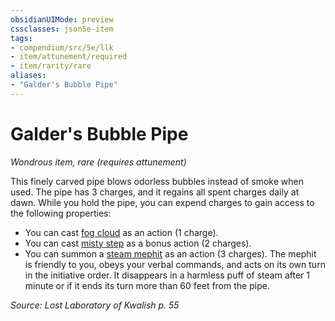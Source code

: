 ```yaml
---
obsidianUIMode: preview
cssclasses: json5e-item
tags:
- compendium/src/5e/llk
- item/attunement/required
- item/rarity/rare
aliases: 
- "Galder's Bubble Pipe"
---
```

# Galder's Bubble Pipe
*Wondrous item, rare (requires attunement)*  


This finely carved pipe blows odorless bubbles instead of smoke when used. The pipe has 3 charges, and it regains all spent charges daily at dawn. While you hold the pipe, you can expend charges to gain access to the following properties:

- You can cast [fog cloud](2-Mechanics/CLI/spells/fog-cloud.md) as an action (1 charge).  
- You can cast [misty step](2-Mechanics/CLI/spells/misty-step.md) as a bonus action (2 charges).  
- You can summon a [steam mephit](2-Mechanics/CLI/bestiary/elemental/steam-mephit.md) as an action (3 charges). The mephit is friendly to you, obeys your verbal commands, and acts on its own turn in the initiative order. It disappears in a harmless puff of steam after 1 minute or if it ends its turn more than 60 feet from the pipe.  

*Source: Lost Laboratory of Kwalish p. 55*